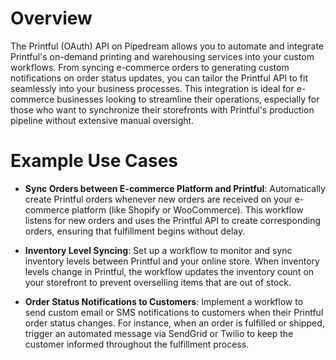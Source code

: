 # Overview

The Printful (OAuth) API on Pipedream allows you to automate and integrate Printful's on-demand printing and warehousing services into your custom workflows. From syncing e-commerce orders to generating custom notifications on order status updates, you can tailor the Printful API to fit seamlessly into your business processes. This integration is ideal for e-commerce businesses looking to streamline their operations, especially for those who want to synchronize their storefronts with Printful's production pipeline without extensive manual oversight.

# Example Use Cases

- **Sync Orders between E-commerce Platform and Printful**: Automatically create Printful orders whenever new orders are received on your e-commerce platform (like Shopify or WooCommerce). This workflow listens for new orders and uses the Printful API to create corresponding orders, ensuring that fulfillment begins without delay.

- **Inventory Level Syncing**: Set up a workflow to monitor and sync inventory levels between Printful and your online store. When inventory levels change in Printful, the workflow updates the inventory count on your storefront to prevent overselling items that are out of stock.

- **Order Status Notifications to Customers**: Implement a workflow to send custom email or SMS notifications to customers when their Printful order status changes. For instance, when an order is fulfilled or shipped, trigger an automated message via SendGrid or Twilio to keep the customer informed throughout the fulfillment process.

